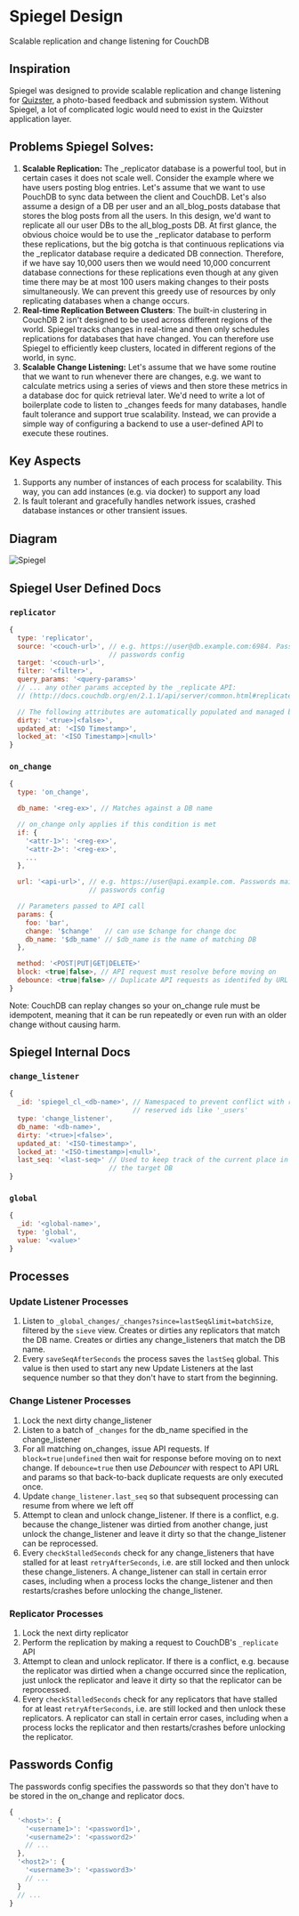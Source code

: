 # Spiegel Design

Scalable replication and change listening for CouchDB

## Inspiration
Spiegel was designed to provide scalable replication and change listening for [Quizster](https://quizster.co), a photo-based feedback and submission system. Without Spiegel, a lot of complicated logic would need to exist in the Quizster application layer.

## Problems Spiegel Solves:
1. **Scalable Replication:** The _replicator database is a powerful tool, but in certain cases it does not scale well. Consider the example where we have users posting blog entries. Let's assume that we want to use PouchDB to sync data between the client and CouchDB. Let's also assume a design of a DB per user and an all_blog_posts database that stores the blog posts from all the users. In this design, we'd want to replicate all our user DBs to the all_blog_posts DB. At first glance, the obvious choice would be to use the _replicator database to perform these replications, but the big gotcha is that continuous replications via the _replicator database require a dedicated DB connection. Therefore, if we have say 10,000 users then we would need 10,000 concurrent database connections for these replications even though at any given time there may be at most 100 users making changes to their posts simultaneously. We can prevent this greedy use of resources by only replicating databases when a change occurs.
2. **Real-time Replication Between Clusters**: The built-in clustering in CouchDB 2 isn't designed to be used across different regions of the world. Spiegel tracks changes in real-time and then only schedules replications for databases that have changed. You can therefore use Spiegel to efficiently keep clusters, located in different regions of the world, in sync.
3. **Scalable Change Listening:** Let's assume that we have some routine that we want to run whenever there are changes, e.g. we want to calculate metrics using a series of views and then store these metrics in a database doc for quick retrieval later. We'd need to write a lot of boilerplate code to listen to _changes feeds for many databases, handle fault tolerance and support true scalability. Instead, we can provide a simple way of configuring a backend to use a user-defined API to execute these routines.

## Key Aspects
1. Supports any number of instances of each process for scalability. This way, you can add instances (e.g. via docker) to support any load
2. Is fault tolerant and gracefully handles network issues, crashed database instances or other transient issues.

## Diagram
![Spiegel](spiegel.svg)

## Spiegel User Defined Docs

### `replicator`
```js
{
  type: 'replicator',
  source: '<couch-url>', // e.g. https://user@db.example.com:6984. Passwords maintained via
                         // passwords config
  target: '<couch-url>',
  filter: '<filter>',
  query_params: '<query-params>'
  // ... any other params accepted by the _replicate API:
  // (http://docs.couchdb.org/en/2.1.1/api/server/common.html#replicate)

  // The following attributes are automatically populated and managed by Spiegel
  dirty: '<true>|<false>',
  updated_at: '<ISO Timestamp>',
  locked_at: '<ISO Timestamp>|<null>'
}
```

### `on_change`
```js
{
  type: 'on_change',

  db_name: '<reg-ex>', // Matches against a DB name

  // on_change only applies if this condition is met
  if: {
    '<attr-1>': '<reg-ex>',
    '<attr-2>': '<reg-ex>',
    ...
  },

  url: '<api-url>', // e.g. https://user@api.example.com. Passwords maintained via
                    // passwords config

  // Parameters passed to API call
  params: {
    foo: 'bar',
    change: '$change'   // can use $change for change doc
    db_name: '$db_name' // $db_name is the name of matching DB
  },

  method: '<POST|PUT|GET|DELETE>'
  block: <true|false>, // API request must resolve before moving on
  debounce: <true|false> // Duplicate API requests as identifed by URL and params are ignored
}
```
Note: CouchDB can replay changes so your on_change rule must be idempotent, meaning that it can be run repeatedly or even run with an older change without causing harm.

## Spiegel Internal Docs

### `change_listener`
```js
{
  _id: 'spiegel_cl_<db-name>', // Namespaced to prevent conflict with replicators and
                               // reserved ids like '_users'
  type: 'change_listener',
  db_name: '<db-name>',
  dirty: '<true>|<false>',
  updated_at: '<ISO-timestamp>',
  locked_at: '<ISO-timestamp>|<null>',
  last_seq: '<last-seq>' // Used to keep track of the current place in the _changes feed for
                         // the target DB
}
```

### `global`
```js
{
  _id: '<global-name>',
  type: 'global',
  value: '<value>'
}
```

## Processes

### Update Listener Processes
1. Listen to `_global_changes/_changes?since=lastSeq&limit=batchSize`, filtered by the `sieve` view. Creates or dirties any replicators that match the DB name. Creates or dirties any change_listeners that match the DB name.
2. Every `saveSeqAfterSeconds` the process saves the `lastSeq` global. This value is then used to start any new Update Listeners at the last sequence number so that they don't have to start from the beginning.

### Change Listener Processes
1. Lock the next dirty change_listener
2. Listen to a batch of `_changes` for the db_name specified in the change_listener
3. For all matching on_changes, issue API requests. If `block=true|undefined` then wait for response before moving on to next change. If `debounce=true` then use _Debouncer_ with respect to API URL and params so that back-to-back duplicate requests are only executed once.
4. Update `change_listener.last_seq` so that subsequent processing can resume from where we left off
5. Attempt to clean and unlock change_listener. If there is a conflict, e.g. because the change_listener was dirtied from another change, just unlock the change_listener and leave it dirty so that the change_listener can be reprocessed.
6. Every `checkStalledSeconds` check for any change_listeners that have stalled for at least `retryAfterSeconds`, i.e. are still locked and then unlock these change_listeners. A change_listener can stall in certain error cases, including when a process locks the change_listener and then restarts/crashes before unlocking the change_listener.

### Replicator Processes
1. Lock the next dirty replicator
2. Perform the replication by making a request to CouchDB's `_replicate` API
3. Attempt to clean and unlock replicator. If there is a conflict, e.g. because the replicator was dirtied when a change occurred since the replication, just unlock the replicator and leave it dirty so that the replicator can be reprocessed.
4. Every `checkStalledSeconds` check for any replicators that have stalled for at least `retryAfterSeconds`, i.e. are still locked and then unlock these replicators. A replicator can stall in certain error cases, including when a process locks the replicator and then restarts/crashes before unlocking the replicator.

## Passwords Config
The passwords config specifies the passwords so that they don't have to be stored in the on_change and replicator docs.

```js
{
  '<host>': {
    '<username1>': '<password1>',
    '<username2>': '<password2>'
    // ...
  },
  '<host2>': {
    '<username3>': '<password3>'
    // ...
  }
  // ...
}
```
